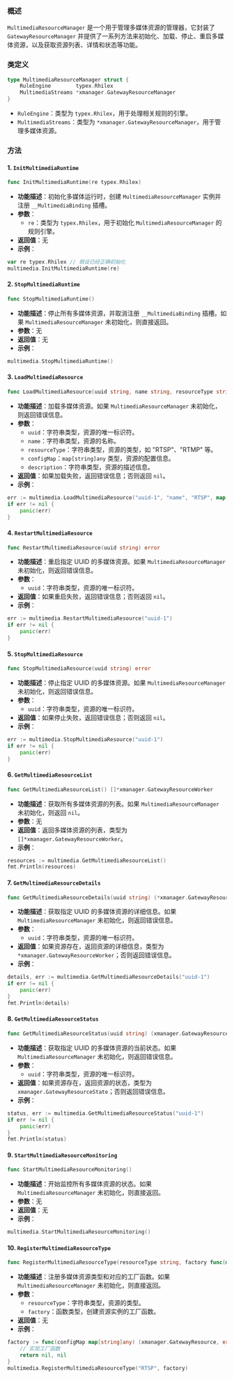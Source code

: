 <!--
 Copyright (C) 2025 wwhai

 This program is free software: you can redistribute it and/or modify
 it under the terms of the GNU Affero General Public License as
 published by the Free Software Foundation, either version 3 of the
 License, or (at your option) any later version.

 This program is distributed in the hope that it will be useful,
 but WITHOUT ANY WARRANTY; without even the implied warranty of
 MERCHANTABILITY or FITNESS FOR A PARTICULAR PURPOSE.  See the
 GNU Affero General Public License for more details.

 You should have received a copy of the GNU Affero General Public License
 along with this program.  If not, see <https://www.gnu.org/licenses/>.
-->

### 概述
`MultimediaResourceManager` 是一个用于管理多媒体资源的管理器，它封装了 `GatewayResourceManager` 并提供了一系列方法来初始化、加载、停止、重启多媒体资源，以及获取资源列表、详情和状态等功能。

### 类定义
```go
type MultimediaResourceManager struct {
    RuleEngine        typex.Rhilex
    MultimediaStreams *xmanager.GatewayResourceManager
}
```
- `RuleEngine`：类型为 `typex.Rhilex`，用于处理相关规则的引擎。
- `MultimediaStreams`：类型为 `*xmanager.GatewayResourceManager`，用于管理多媒体资源。

### 方法

#### 1. `InitMultimediaRuntime`
```go
func InitMultimediaRuntime(re typex.Rhilex)
```
- **功能描述**：初始化多媒体运行时，创建 `MultimediaResourceManager` 实例并注册 `__MultimediaBinding` 插槽。
- **参数**：
  - `re`：类型为 `typex.Rhilex`，用于初始化 `MultimediaResourceManager` 的规则引擎。
- **返回值**：无
- **示例**：
```go
var re typex.Rhilex // 假设已经正确初始化
multimedia.InitMultimediaRuntime(re)
```

#### 2. `StopMultimediaRuntime`
```go
func StopMultimediaRuntime()
```
- **功能描述**：停止所有多媒体资源，并取消注册 `__MultimediaBinding` 插槽。如果 `MultimediaResourceManager` 未初始化，则直接返回。
- **参数**：无
- **返回值**：无
- **示例**：
```go
multimedia.StopMultimediaRuntime()
```

#### 3. `LoadMultimediaResource`
```go
func LoadMultimediaResource(uuid string, name string, resourceType string, configMap map[string]any, description string) error
```
- **功能描述**：加载多媒体资源。如果 `MultimediaResourceManager` 未初始化，则返回错误信息。
- **参数**：
  - `uuid`：字符串类型，资源的唯一标识符。
  - `name`：字符串类型，资源的名称。
  - `resourceType`：字符串类型，资源的类型，如 "RTSP"、"RTMP" 等。
  - `configMap`：`map[string]any` 类型，资源的配置信息。
  - `description`：字符串类型，资源的描述信息。
- **返回值**：如果加载失败，返回错误信息；否则返回 `nil`。
- **示例**：
```go
err := multimedia.LoadMultimediaResource("uuid-1", "name", "RTSP", map[string]any{}, "description")
if err != nil {
    panic(err)
}
```

#### 4. `RestartMultimediaResource`
```go
func RestartMultimediaResource(uuid string) error
```
- **功能描述**：重启指定 UUID 的多媒体资源。如果 `MultimediaResourceManager` 未初始化，则返回错误信息。
- **参数**：
  - `uuid`：字符串类型，资源的唯一标识符。
- **返回值**：如果重启失败，返回错误信息；否则返回 `nil`。
- **示例**：
```go
err := multimedia.RestartMultimediaResource("uuid-1")
if err != nil {
    panic(err)
}
```

#### 5. `StopMultimediaResource`
```go
func StopMultimediaResource(uuid string) error
```
- **功能描述**：停止指定 UUID 的多媒体资源。如果 `MultimediaResourceManager` 未初始化，则返回错误信息。
- **参数**：
  - `uuid`：字符串类型，资源的唯一标识符。
- **返回值**：如果停止失败，返回错误信息；否则返回 `nil`。
- **示例**：
```go
err := multimedia.StopMultimediaResource("uuid-1")
if err != nil {
    panic(err)
}
```

#### 6. `GetMultimediaResourceList`
```go
func GetMultimediaResourceList() []*xmanager.GatewayResourceWorker
```
- **功能描述**：获取所有多媒体资源的列表。如果 `MultimediaResourceManager` 未初始化，则返回 `nil`。
- **参数**：无
- **返回值**：返回多媒体资源的列表，类型为 `[]*xmanager.GatewayResourceWorker`。
- **示例**：
```go
resources := multimedia.GetMultimediaResourceList()
fmt.Println(resources)
```

#### 7. `GetMultimediaResourceDetails`
```go
func GetMultimediaResourceDetails(uuid string) (*xmanager.GatewayResourceWorker, error)
```
- **功能描述**：获取指定 UUID 的多媒体资源的详细信息。如果 `MultimediaResourceManager` 未初始化，则返回错误信息。
- **参数**：
  - `uuid`：字符串类型，资源的唯一标识符。
- **返回值**：如果资源存在，返回资源的详细信息，类型为 `*xmanager.GatewayResourceWorker`；否则返回错误信息。
- **示例**：
```go
details, err := multimedia.GetMultimediaResourceDetails("uuid-1")
if err != nil {
    panic(err)
}
fmt.Println(details)
```

#### 8. `GetMultimediaResourceStatus`
```go
func GetMultimediaResourceStatus(uuid string) (xmanager.GatewayResourceState, error)
```
- **功能描述**：获取指定 UUID 的多媒体资源的当前状态。如果 `MultimediaResourceManager` 未初始化，则返回错误信息。
- **参数**：
  - `uuid`：字符串类型，资源的唯一标识符。
- **返回值**：如果资源存在，返回资源的状态，类型为 `xmanager.GatewayResourceState`；否则返回错误信息。
- **示例**：
```go
status, err := multimedia.GetMultimediaResourceStatus("uuid-1")
if err != nil {
    panic(err)
}
fmt.Println(status)
```

#### 9. `StartMultimediaResourceMonitoring`
```go
func StartMultimediaResourceMonitoring()
```
- **功能描述**：开始监控所有多媒体资源的状态。如果 `MultimediaResourceManager` 未初始化，则直接返回。
- **参数**：无
- **返回值**：无
- **示例**：
```go
multimedia.StartMultimediaResourceMonitoring()
```

#### 10. `RegisterMultimediaResourceType`
```go
func RegisterMultimediaResourceType(resourceType string, factory func(map[string]any) (xmanager.GatewayResource, error))
```
- **功能描述**：注册多媒体资源类型和对应的工厂函数。如果 `MultimediaResourceManager` 未初始化，则直接返回。
- **参数**：
  - `resourceType`：字符串类型，资源的类型。
  - `factory`：函数类型，创建资源实例的工厂函数。
- **返回值**：无
- **示例**：
```go
factory := func(configMap map[string]any) (xmanager.GatewayResource, error) {
    // 实现工厂函数
    return nil, nil
}
multimedia.RegisterMultimediaResourceType("RTSP", factory)
```